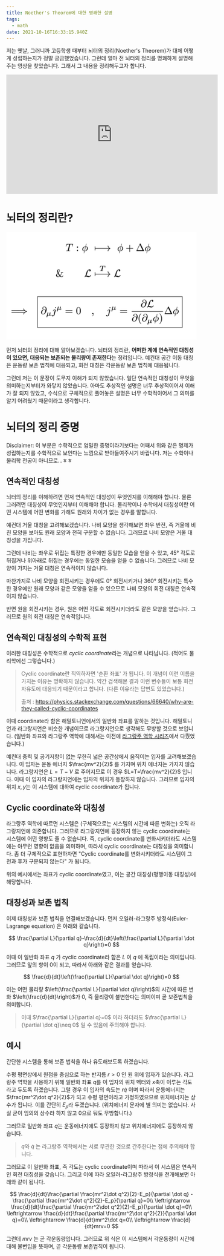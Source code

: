 ```yaml
---
title: Noether's Theorem에 대한 명쾌한 설명
tags:
  - math
date: 2021-10-16T16:33:15.940Z
---
```


저는 옛날, 그러니까 고등학생 때부터 뇌터의 정리(Noether's Theorem)가 대체 어떻게 성립하는지가 정말 궁금했었습니다. 그런데 얼마 전 뇌터의 정리를 명쾌하게 설명해주는 영상을 찾았습니다. 그래서 그 내용을 정리해두고자 합니다.

<iframe width="560" height="315" src="https://www.youtube.com/embed/78wz4KSzUvo" title="YouTube video player" frameborder="0" allow="accelerometer; autoplay; clipboard-write; encrypted-media; gyroscope; picture-in-picture" allowfullscreen></iframe>

# 뇌터의 정리란?

![EOWWvo7VAAAqxFE](imgs/EOWWvo7VAAAqxFE.jpeg)

먼저 뇌터의 정리에 대해 알아보겠습니다. 뇌터의 정리란, **어떠한 계에 연속적인 대칭성이 있으면, 대응되는 보존되는 물리량이 존재한다**는 정리입니다. 예컨대 공간 이동 대칭은 운동량 보존 법칙에 대응되고, 회전 대칭은 각운동량 보존 법칙에 대응됩니다.

그런데 저는 이 문장이 도무지 이해가 되지 않았습니다. 일단 연속적인 대칭성이 무엇을 의미하는지부터가 와닿지 않았습니다. 아마도 추상적인 설명은 너무 추상적이어서 이해가 잘 되지 않았고, 수식으로 구체적으로 풀어놓은 설명은 너무 수학적이어서 그 의미를 알기 어려웠기 때문이라고 생각합니다.

# 뇌터의 정리 증명

Disclaimer: 이 부분은 수학적으로 엄밀한 증명이라기보다는 어째서 위와 같은 명제가 성립하는지를 수학적으로 보인다는 느낌으로 받아들여주시기 바랍니다. 저는 수학이나 물리학 전공이 아니므로...ㅎㅎ

## 연속적인 대칭성

뇌터의 정리를 이해하려면 먼저 연속적인 대칭성이 무엇인지를 이해해야 합니다. 물론 그러려면 대칭성이 무엇인지부터 이해해야 합니다. 물리학이나 수학에서 대칭성이란 어떤 시스템에 어떤 변화를 가해도 원래와 차이가 없는 경우를 말합니다.

예컨대 거울 대칭을 고려해보겠습니다. 나비 모양을 생각해보면 좌우 반전, 즉 거울에 비친 모양을 보아도 원래 모양과 전혀 구분할 수 없습니다. 그러므로 나비 모양은 거울 대칭성을 가집니다.

그런데 나비는 좌우로 뒤집는 특정한 경우에만 동일한 모습을 얻을 수 있고, 45° 각도로 뒤집거나 위아래로 뒤집는 경우에는 동일한 모습을 얻을 수 없습니다. 그러므로 나비 모양이 가지는 거울 대칭은 연속적이지 않습니다.

마찬가지로 나비 모양을 회전시키는 경우에도 0° 회전시키거나 360° 회전시키는 특수한 경우에만 원래 모양과 같은 모양을 얻을 수 있으므로 나비 모양의 회전 대칭은 연속적이지 않습니다.

반면 원을 회전시키는 경우, 원은 어떤 각도로 회전시키더라도 같은 모양을 얻습니다. 그러므로 원의 회전 대칭은 연속적입니다.

## 연속적인 대칭성의 수학적 표현

이러한 대칭성은 수학적으로 *cyclic coordinate*라는 개념으로 나타납니다. (적어도 물리학에선 그렇습니다.)

> Cyclic coordinate란 직역하자면 '순환 좌표' 가 됩니다. 이 개념이 이런 이름을 가지는 이유는 명확하지 않습니다. 약간 검색해본 결과 이런 변수들이 보통 회전 자유도에 대응되기 때문이라고 합니다. (다른 이유라는 답변도 있었습니다.)
>
> 출처 : https://physics.stackexchange.com/questions/66640/why-are-they-called-cyclic-coordinates

이때 coordinate라 함은 해밀토니언에서의 일반화 좌표를 말하는 것입니다. 해밀토니언과 라그랑지언은 비슷한 개념이므로 라그랑지언으로 생각해도 무방할 것으로 보입니다. (일반화 좌표와 라그랑주 역학에 대해서는 이전에 [라그랑주 역학 시리즈](/posts/lagrangian-1)에서 다뤘었습니다.)

예컨대 중력 및 공기저항이 없는 무한히 넓은 공간상에서 움직이는 입자를 고려해보겠습니다. 이 입자는 운동 에너지 $\frac{mv^2}{2}$ 를 가지며 위치 에너지는 가지지 않습니다. 라그랑지언은 $L=T-V$ 로 주어지므로 이 경우 $L=T=\frac{mv^2}{2}$ 입니다. 이때 이 입자의 라그랑지언에는 입자의 위치가 등장하지 않습니다. 그러므로 입자의 위치 $x, y$는 이 시스템에 대하여 cyclic coordinate가 됩니다.

## Cyclic coordinate와 대칭성

라그랑주 역학에 따르면 시스템은 (구체적으로는 시스템의 시간에 따른 변화는) 오직 라그랑지언에 의존합니다. 그러므로 라그랑지언에 등장하지 않는 cyclic coordinate는 시스템에 어떤 영향도 줄 수 없습니다. 즉, cyclic coordinate를 변화시키더라도 시스템에는 아무런 영향이 없음을 의미하며, 따라서 cyclic coordinate는 대칭성을 의미합니다. 좀 더 구체적으로 표현하자면 "Cyclic coordinate를 변화시키더라도 시스템이 그 전과 후가 구분되지 않는다" 가 됩니다.

위의 예시에서는 좌표가 cyclic coordinate였고, 이는 공간 대칭성(평행이동 대칭성)에 해당합니다.

## 대칭성과 보존 법칙

이제 대칭성과 보존 법칙을 연결해보겠습니다. 먼저 오일러-라그랑주 방정식(Euler-Lagrange equation) 은 아래와 같습니다.

$$
\frac{\partial L}{\partial q}-\frac{d}{dt}\left(\frac{\partial L}{\partial \dot q}\right)=0
$$

이때 이 일반화 좌표 $q$ 가 cyclic coordinate라 함은 $L$ 이 $q$ 에 독립이라는 의미입니다. 그러므로 앞의 항이 0이 되고, 따라서 아래와 같은 결과를 얻습니다.

$$
\frac{d}{dt}\left(\frac{\partial L}{\partial \dot q}\right)=0
$$

이는 어떤 물리량 $\left(\frac{\partial L}{\partial \dot q}\right)$의 시간에 따른 변화 $\left(\frac{d}{dt}\right)$가 0, 즉 물리량이 불변한다는 의미이며 곧 보존법칙을 의미합니다.

> 이때 $\frac{\partial L}{\partial q}=0$ 이라 하더라도 $\frac{\partial L}{\partial \dot q}\neq 0$ 일 수 있음에 주의해야 합니다.

## 예시

간단한 시스템을 통해 보존 법칙을 하나 유도해보도록 하겠습니다.

수평 평면상에서 원점을 중심으로 하는 반지름 $r>0$ 인 원 위에 입자가 있습니다. 라그랑주 역학을 사용하기 위해 일반화 좌표 $q$를 이 입자의 위치 벡터와 $x$축이 이루는 각도라고 두도록 하겠습니다. 그럴 경우 이 입자의 속도는 $r\dot q$ 이며 따라서 운동에너지는 $\frac{mr^2\dot q^2}{2}$가 되고 수평 평면이라고 가정하였으므로 위치에너지는 상수가 됩니다. 이를 간단히 $E_p$라 두겠습니다. (위치에너지 문자에 별 의미는 없습니다. 사실 굳이 임의의 상수라 하지 않고 0으로 둬도 무방합니다.)

그러므로 일반화 좌표 $q$는 운동에너지에도 등장하지 않고 위치에너지에도 등장하지 않습니다.

> $q$와 $\dot q$ 는 라그랑주 역학에서는 서로 무관한 것으로 간주한다는 점에 주의해야 합니다.

그러므로 이 일반화 좌표, 즉 각도는 cyclic coordinate이며 따라서 이 시스템은 연속적인 회전 대칭성을 갖습니다. 그리고 이에 따라 오일러-라그랑주 방정식을 전개해보면 아래와 같이 됩니다.

$$
\frac{d}{dt}\frac{\partial \frac{mr^2\dot q^2}{2}-E_p}{\partial \dot q}
           -\frac{\partial \frac{mr^2\dot q^2}{2}-E_p}{\partial q}=0\\
\leftrightarrow \frac{d}{dt}\frac{\partial \frac{mr^2\dot q^2}{2}-E_p}{\partial \dot q}=0\\
\leftrightarrow \frac{d}{dt}\frac{\partial \frac{mr^2\dot q^2}{2}}{\partial \dot q}=0\\
\leftrightarrow \frac{d}{dt}mr^2\dot q=0\\
\leftrightarrow \frac{d}{dt}mrv=0
$$

그런데 $mrv$ 는 곧 각운동량입니다. 그러므로 위 식은 이 시스템에서 각운동량이 시간에 대해 불변임을 뜻하며, 곧 각운동량 보존법칙이 됩니다.
